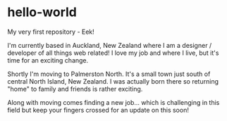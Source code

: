 # hello-world
My very first repository - Eek!

I'm currently based in Auckland, New Zealand where I am a designer / developer of all things web related!  I love my job and where I live, but it's time for an exciting change.

Shortly I'm moving to Palmerston North.  It's a small town just south of central North Island, New Zealand.  I was actually born there so returning "home" to family and friends is rather exciting.  

Along with moving comes finding a new job... which is challenging in this field but keep your fingers crossed for an update on this soon!


